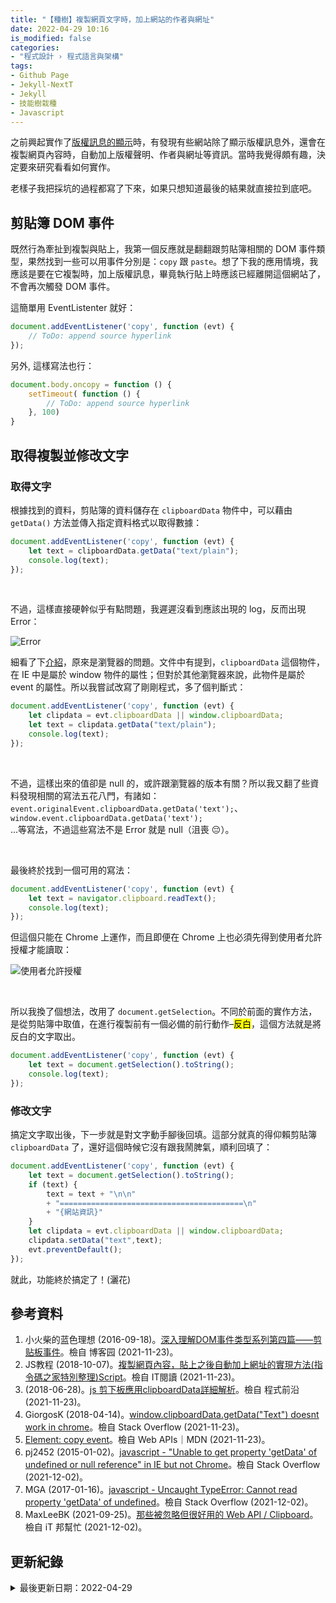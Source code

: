 ```yaml
---
title: "【種樹】複製網頁文字時，加上網站的作者與網址"
date: 2022-04-29 10:16
is_modified: false
categories:
- "程式設計 › 程式語言與架構"
tags:
- Github Page 
- Jekyll-NextT 
- Jekyll 
- 技能樹栽種
- Javascript
--- 
```


之前興起實作了[版權訊息的顯示](https://cynthiachuang.github.io/Add-Post-Copyright/)時，有發現有些網站除了顯示版權訊息外，還會在複製網頁內容時，自動加上版權聲明、作者與網址等資訊。當時我覺得頗有趣，決定要來研究看看如何實作。

<!--more-->
老樣子我把採坑的過程都寫了下來，如果只想知道最後的結果就直接拉到底吧。



## 剪貼簿 DOM 事件
既然行為牽扯到複製與貼上，我第一個反應就是翻翻跟剪貼簿相關的 DOM 事件類型，果然找到一些可以用事件分別是：`copy` 跟 `paste`。想了下我的應用情境，我應該是要在它複製時，加上版權訊息，畢竟執行貼上時應該已經離開這個網站了，不會再次觸發 DOM 事件。

這簡單用 EventListenter 就好： 

```javascript
document.addEventListener('copy', function (evt) {
    // ToDo: append source hyperlink
});
```

另外, 這樣寫法也行：
```javascript
document.body.oncopy = function () {
    setTimeout( function () {
        // ToDo: append source hyperlink
    }, 100)
}
```
        


## 取得複製並修改文字


### 取得文字
根據找到的資料，剪貼簿的資料儲存在 `clipboardData` 物件中，可以藉由 `getData()` 方法並傳入指定資料格式以取得數據：

	 
```javascript
document.addEventListener('copy', function (evt) {
    let text = clipboardData.getData("text/plain");
    console.log(text);
});
```

<br>

不過，這樣直接硬幹似乎有點問題，我遲遲沒看到應該出現的 log，反而出現 Error：

<p class="illustration">
    <img src="https://i.imgur.com/TXuMHLr.png" alt="Error">
</p>

細看了下[介紹](https://www.cnblogs.com/xiaohuochai/p/5882902.html)，原來是瀏覽器的問題。文件中有提到，`clipboardData` 這個物件，在 IE 中是屬於 window 物件的屬性；但對於其他瀏覽器來說，此物件是屬於 event 的屬性。所以我嘗試改寫了剛剛程式，多了個判斷式：
```javascript
document.addEventListener('copy', function (evt) {
    let clipdata = evt.clipboardData || window.clipboardData;
    let text = clipdata.getData("text/plain");
    console.log(text);
});
```
<br>

不過，這樣出來的值卻是 null 的，或許跟瀏覽器的版本有關？所以我又翻了些資料發現相關的寫法五花八門，有諸如：  
`event.originalEvent.clipboardData.getData('text');`、   
`window.event.clipboardData.getData('text');`  
...等寫法，不過這些寫法不是 Error 就是 null（沮喪 😔）。

<br>

最後終於找到一個可用的寫法：
```javascript
document.addEventListener('copy', function (evt) {
    let text = navigator.clipboard.readText();
    console.log(text);
});
```
但這個只能在 Chrome 上運作，而且即便在 Chrome 上也必須先得到使用者允許授權才能讀取：

<p class="illustration">
    <img src="https://i.imgur.com/kUxMiy7.png" alt="使用者允許授權">
</p>

<br>

所以我換了個想法，改用了 `document.getSelection`。不同於前面的實作方法，是從剪貼簿中取值，在進行複製前有一個必備的前行動作–<mark>反白</mark>，這個方法就是將反白的文字取出。
```javascript
document.addEventListener('copy', function (evt) {
    let text = document.getSelection().toString();
    console.log(text);
});
```


### 修改文字
搞定文字取出後，下一步就是對文字動手腳後回填。這部分就真的得仰賴剪貼簿 `clipboardData` 了，還好這個時候它沒有跟我鬧脾氣，順利回填了：

```javascript
document.addEventListener('copy', function (evt) {
    let text = document.getSelection().toString();
    if (text) {
        text = text + "\n\n" 
        + "=========================================\n"
        + "{網站資訊}"
    }  
    let clipdata = evt.clipboardData || window.clipboardData;        
    clipdata.setData("text",text);
    evt.preventDefault();
});
```

就此，功能終於搞定了！(灑花)



## 參考資料 
1. 小火柴的蓝色理想 (2016-09-18)。[深入理解DOM事件类型系列第四篇——剪贴板事件](https://www.cnblogs.com/xiaohuochai/p/5882902.html)。檢自 博客园 (2021-11-23)。
2. JS教程 (2018-10-07)。[複製網頁內容，貼上之後自動加上網址的實現方法(指令碼之家特別整理)Script](https://www.itread01.com/p/1070933.html)。檢自 IT閱讀 (2021-11-23)。
3. (2018-06-28)。[js 剪下板應用clipboardData詳細解析](https://codertw.com/%E5%89%8D%E7%AB%AF%E9%96%8B%E7%99%BC/287472/)。檢自 程式前沿 (2021-11-23)。
4. GiorgosK (2018-04-14)。[window.clipboardData.getData("Text") doesnt work in chrome](https://stackoverflow.com/a/49830762)。檢自 Stack Overflow (2021-11-23)。
5. [Element: copy event](https://developer.mozilla.org/en-US/docs/Web/API/Element/copy_event)。檢自  Web APIs｜MDN (2021-11-23)。
6. pj2452 (2015-01-02)。[javascript - "Unable to get property 'getData' of undefined or null reference" in IE but not Chrome](https://stackoverflow.com/questions/27738155/unable-to-get-property-getdata-of-undefined-or-null-reference-in-ie-but-not)。檢自 Stack Overflow (2021-12-02)。
7.  MGA (2017-01-16)。[javascript - Uncaught TypeError: Cannot read property 'getData' of undefined](https://stackoverflow.com/questions/41680895/uncaught-typeerror-cannot-read-property-getdata-of-undefined)。檢自 Stack Overflow (2021-12-02)。
8. MaxLeeBK (2021-09-25)。[那些被忽略但很好用的 Web API / Clipboard](https://ithelp.ithome.com.tw/articles/10271977?sc=iThomeR)。檢自 iT 邦幫忙 (2021-12-02)。



## 更新紀錄
<details class="update_stamp">
  <summary>最後更新日期：2022-04-29</summary>
  <ul>
    <li>2022-04-29 發布</li>
    <li>2021-12-02 完稿</li>
    <li>2021-11-23 起稿</li>
  </ul>
</details>